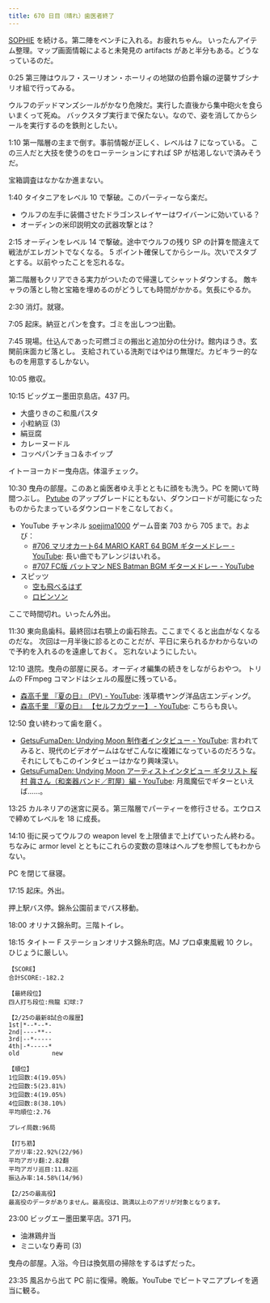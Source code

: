 ```yaml
---
title: 670 日目（晴れ）歯医者終了
---
```


[SOPHIE][dtp22] を続ける。第二陣をベンチに入れる。お疲れちゃん。
いったんアイテム整理。マップ画面情報によると未発見の artifacts があと半分もある。どうなっているのだ。

0:25 第三陣はウルフ・スーリオン・ホーリィの地獄の伯爵令嬢の逆襲サブシナリオ組で行ってみる。

ウルフのデッドマンズシールがかなり危険だ。実行した直後から集中砲火を食らいまくって死ぬ。
バックスタブ実行まで保たない。なので、姿を消してからシールを実行するのを鉄則としたい。

1:10 第一階層の主まで倒す。事前情報が正しく、レベルは 7 になっている。
この三人だと大技を使うのをローテーションにすれば SP が枯渇しないで済みそうだ。

宝箱調査はなかなか進まない。

1:40 タイタニアをレベル 10 で撃破。このパーティーなら楽だ。

* ウルフの左手に装備させたドラゴンスレイヤーはワイバーンに効いている？
* オーディンの米印説明文の武器攻撃とは？

2:15 オーディンをレベル 14 で撃破。途中でウルフの残り SP の計算を間違えて戦法がエレガントでなくなる。
5 ポイント確保してからシール。次いでスタブとする。以前やったことを忘れるな。

第二階層もクリアできる実力がついたので帰還してシャットダウンする。
敵キャラの落とし物と宝箱を埋めるのがどうしても時間がかかる。気長にやるか。

2:30 消灯。就寝。

7:05 起床。納豆とパンを食す。ゴミを出しつつ出勤。

7:45 現場。仕込んであった可燃ゴミの搬出と追加分の仕分け。館内ほうき。玄関前床面カビ落とし。
支給されている洗剤ではやはり無理だ。カビキラー的なものを用意するしかない。

10:05 撤収。

10:15 ビッグエー墨田京島店。437 円。

* 大盛りきのこ和風パスタ
* 小粒納豆 (3)
* 絹豆腐
* カレーヌードル
* コッペパンチョコ＆ホイップ

イトーヨーカドー曳舟店。体温チェック。

10:30 曳舟の部屋。このあと歯医者ゆえ手とともに顔をも洗う。PC を開いて時間つぶし。
[Pytube] のアップグレードにともない、ダウンロードが可能になったものからたまっているダウンロードをこなしておく。

* YouTube チャンネル [soejima1000] ゲーム音楽 703 から 705 まで。および：
  * [&#x23;706 マリオカート64 MARIO KART 64 BGM ギターメドレー - YouTube](https://www.youtube.com/watch?v=R0_Mv_Q7udM):
    長い曲でもアレンジはいれる。
  * [&#x23;707 FC版 バットマン NES Batman BGM ギターメドレー - YouTube](https://www.youtube.com/watch?v=po5VlP0V6W8)
* スピッツ
  * [空も飛べるはず](https://www.youtube.com/watch?v=h-kQw4JqCHE)
  * [ロビンソン](https://www.youtube.com/watch?v=51CH3dPaWXc)

ここで時間切れ。いったん外出。

11:30 東向島歯科。最終回は右顎上の歯石除去。ここまでくると出血がなくなるのだな。
次回は一月半後に診るとのことだが、平日に来られるかわからないので予約を入れるのを遠慮しておく。
忘れないようにしたい。

12:10 退院。曳舟の部屋に戻る。オーディオ編集の続きをしながらおやつ。
トリムの FFmpeg コマンドはシェルの履歴に残っている。

* [森高千里 『夏の日』 (PV) - YouTube](https://www.youtube.com/watch?v=K-xv2EqMhJ0):
  浅草橋ヤング洋品店エンディング。
* [森高千里 『夏の日』 【セルフカヴァー】 - YouTube](https://www.youtube.com/watch?v=LH_dm94bBkU):
  こちらも良い。

12:50 食い終わって歯を磨く。

* [GetsuFumaDen: Undying Moon 制作者インタビュー - YouTube](https://www.youtube.com/watch?v=ChgAZ-DrzaM):
  言われてみると、現代のビデオゲームはなぜこんなに複雑になっているのだろうな。
  それにしてもこのインタビューはかなり興味深い。
* [GetsuFumaDen: Undying Moon アーティストインタビュー ギタリスト 桜村 眞さん（和楽器バンド／町屋）編 - YouTube](https://www.youtube.com/watch?v=uvJw_cPIsmg):
  月風魔伝でギターといえば……。

13:25 カルネリアの迷宮に戻る。第三階層でパーティーを修行させる。エウロスで締めてレベルを 18 に成長。

14:10 街に戻ってウルフの weapon level を上限値まで上げていったん終わる。
ちなみに armor level とともにこれらの変数の意味はヘルプを参照してもわからない。

PC を閉じて昼寝。

17:15 起床。外出。

押上駅バス停。錦糸公園前までバス移動。

18:00 オリナス錦糸町。三階トイレ。

18:15 タイトー F ステーションオリナス錦糸町店。MJ プロ卓東風戦 10 クレ。
ひじょうに厳しい。

```text
【SCORE】
合計SCORE:-182.2

【最終段位】
四人打ち段位:飛龍 幻球:7

【2/25の最新8試合の履歴】
1st|*--*--*-
2nd|----**--
3rd|--*-----
4th|-*-----*
old         new

【順位】
1位回数:4(19.05%)
2位回数:5(23.81%)
3位回数:4(19.05%)
4位回数:8(38.10%)
平均順位:2.76

プレイ局数:96局

【打ち筋】
アガリ率:22.92%(22/96)
平均アガリ翻:2.82翻
平均アガリ巡目:11.82巡
振込み率:14.58%(14/96)

【2/25の最高役】
最高役のデータがありません。最高役は、跳満以上のアガリが対象となります。
```

23:00 ビッグエー墨田業平店。371 円。

* 油淋鶏弁当
* ミニいなり寿司 (3)

曳舟の部屋。入浴。今日は換気扇の掃除をするはずだった。

23:35 風呂から出て PC 前に復帰。晩飯。YouTube でビートマニアプレイを適当に観る。

[dtp22]: https://wodifes.net/game/show/469
[pytube]: https://pytube.io/en/latest/
[soejima1000]: https://www.youtube.com/user/soejima1000/videos
